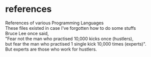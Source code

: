 # references
References of various Programming Languages<br>
These files existed in case I've forgotten how to do some stuffs<br>
Bruce Lee once said,<br> 
"Fear not the man who practised 10,000 kicks once (hustlers),<br> 
but fear the man who practised 1 single kick 10,000 times (experts)".<br>
But experts are those who work for hustlers.
